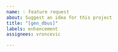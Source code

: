 ```yaml
---
name: 💡 Feature request
about: Suggest an idea for this project
title: "[gen_dbus]"
labels: enhancement
assignees: vroncevic

---
```




